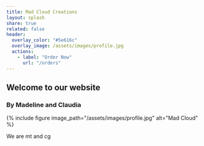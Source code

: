 ```yaml
---
title: Mad Cloud Creations
layout: splash
share: true
related: false
header:
  overlay_color: "#5e616c"
  overlay_image: /assets/images/profile.jpg
  actions:
    - label: "Order Now"
      url: "/orders"
---
```


## Welcome to our website

### By Madeline and Claudia

{% include figure image_path="/assets/images/profile.jpg" alt="Mad Cloud" %}

We are mt and cg
